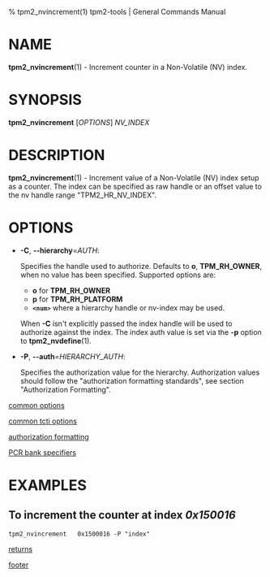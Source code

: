 % tpm2_nvincrement(1) tpm2-tools | General Commands Manual

# NAME

**tpm2_nvincrement**(1) - Increment counter in a Non-Volatile (NV) index.

# SYNOPSIS

**tpm2_nvincrement** [*OPTIONS*] _NV\_INDEX_

# DESCRIPTION

**tpm2_nvincrement**(1) - Increment value of a Non-Volatile (NV) index setup as
a counter. The index can be specified as raw handle or an offset value to the nv
handle range "TPM2_HR_NV_INDEX".

# OPTIONS

  * **-C**, **\--hierarchy**=_AUTH_:

    Specifies the handle used to authorize. Defaults to **o**, **TPM_RH_OWNER**,
    when no value has been specified.
    Supported options are:
      * **o** for **TPM_RH_OWNER**
      * **p** for **TPM_RH_PLATFORM**
      * **`<num>`** where a hierarchy handle or nv-index may be used.

    When **-C** isn't explicitly passed the index handle will be used to
    authorize against the index. The index auth value is set via the
    **-p** option to **tpm2_nvdefine**(1).

  * **-P**, **\--auth**=_HIERARCHY\_AUTH_:

    Specifies the authorization value for the hierarchy. Authorization values
    should follow the "authorization formatting standards", see section
    "Authorization Formatting".

[common options](common/options.md)

[common tcti options](common/tcti.md)

[authorization formatting](common/authorizations.md)

[PCR bank specifiers](common/pcr.md)

# EXAMPLES

## To increment the counter at index *0x150016*

```
tpm2_nvincrement   0x1500016 -P "index"
```

[returns](common/returns.md)

[footer](common/footer.md)
